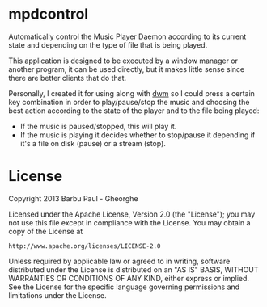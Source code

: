 mpdcontrol
==========
Automatically control the Music Player Daemon according to its current state
and depending on the type of file that is being played.

This application is designed to be executed by a window manager or another
program, it can be used directly, but it makes little sense since there are
better clients that do that.

Personally, I created it for using along with
[dwm](http://dwm.suckless.org/patches/mpdcontrol) so I could press a certain
key combination in order to play/pause/stop the music and choosing the best
action according to the state of the player and to the file being played:

 * If the music is paused/stopped, this will play it.
 * If the music is playing it decides whether to stop/pause it depending if
 it's a file on disk (pause) or a stream (stop).

License
=======
Copyright 2013 Barbu Paul - Gheorghe

Licensed under the Apache License, Version 2.0 (the "License");
you may not use this file except in compliance with the License.
You may obtain a copy of the License at

    http://www.apache.org/licenses/LICENSE-2.0

Unless required by applicable law or agreed to in writing, software
distributed under the License is distributed on an "AS IS" BASIS,
WITHOUT WARRANTIES OR CONDITIONS OF ANY KIND, either express or implied.
See the License for the specific language governing permissions and
limitations under the License.
